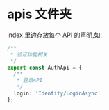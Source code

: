 # apis 文件夹

index 里边存放每个 API 的声明,如:

```typescript
/**
 * 验证功能相关
 */
export const AuthApi = {
  /**
   * 登录API
   */
  login: 'Identity/LoginAsync'
};
```
